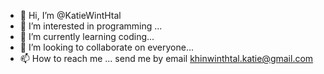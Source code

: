 - 👋 Hi, I’m @KatieWintHtal
- 👀 I’m interested in programming ...
- 🌱 I’m currently learning coding...
- 💞️ I’m looking to collaborate on everyone...
- 📫 How to reach me ... send me by email khinwinthtal.katie@gmail.com

<!---
KatieWintHtal/KatieWintHtal is a ✨ special ✨ repository because its `README.md` (this file) appears on your GitHub profile.
You can click the Preview link to take a look at your changes.
--->
